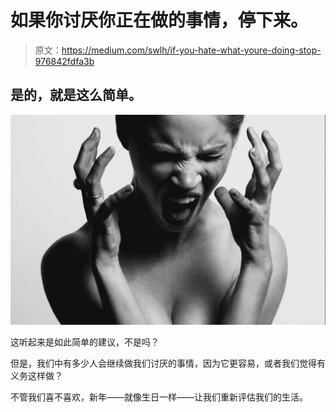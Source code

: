 # 如果你讨厌你正在做的事情，停下来。

> 原文：<https://medium.com/swlh/if-you-hate-what-youre-doing-stop-976842fdfa3b>

## 是的，就是这么简单。

![](img/ab99ad255d576ba4b6ce69f3d66ac3f4.png)

这听起来是如此简单的建议，不是吗？

但是，我们中有多少人会继续做我们讨厌的事情，因为它更容易，或者我们觉得有义务这样做？

不管我们喜不喜欢，新年——就像生日一样——让我们重新评估我们的生活。
